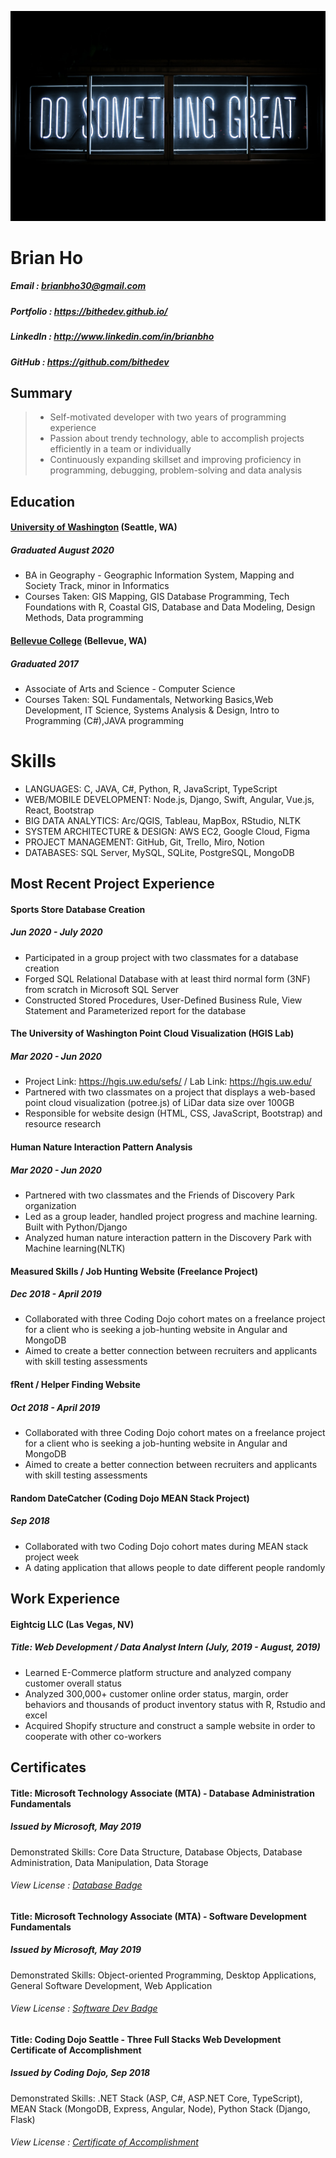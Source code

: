 ![](dosthgreat.jpg)
# Brian Ho

##### Email : brianbho30@gmail.com

##### Portfolio : https://bithedev.github.io/

##### LinkedIn : http://www.linkedin.com/in/brianbho

##### GitHub : https://github.com/bithedev

## Summary

> * Self-motivated developer with two years of programming experience
> * Passion about trendy technology, able to accomplish projects efficiently in a team or individually
> * Continuously expanding skillset and improving proficiency in programming, debugging, problem-solving and data analysis

## Education
####  [University of Washington] (Seattle, WA)
#####  Graduated August 2020

* BA in Geography - Geographic Information System, Mapping and Society Track, minor in Informatics
* Courses Taken: GIS Mapping, GIS Database Programming, Tech Foundations with R, Coastal GIS, Database and Data Modeling, Design Methods, Data programming

#### [Bellevue College] (Bellevue, WA)
##### Graduated 2017

* Associate of Arts and Science - Computer Science
* Courses Taken: SQL Fundamentals, Networking Basics,Web Development, IT Science, Systems Analysis & Design, Intro to Programming (C#),JAVA programming

# Skills
* LANGUAGES: C, JAVA, C#, Python, R, JavaScript, TypeScript
* WEB/MOBILE DEVELOPMENT: Node.js, Django, Swift, Angular, Vue.js, React, Bootstrap
* BIG DATA ANALYTICS: Arc/QGIS, Tableau, MapBox, RStudio, NLTK
* SYSTEM ARCHITECTURE & DESIGN: AWS EC2, Google Cloud, Figma
* PROJECT MANAGEMENT: GitHub, Git, Trello, Miro, Notion
* DATABASES: SQL Server, MySQL, SQLite, PostgreSQL, MongoDB

## Most Recent Project Experience

#### Sports Store Database Creation
##### Jun 2020 - July 2020

* Participated in a group project with two classmates for a database creation
* Forged SQL Relational Database with at least third normal form (3NF) from scratch in Microsoft SQL Server
* Constructed Stored Procedures, User-Defined Business Rule, View Statement and Parameterized report for the database

#### The University of Washington Point Cloud Visualization (HGIS Lab)
##### Mar 2020 - Jun 2020

* Project Link: https://hgis.uw.edu/sefs/ / Lab Link: https://hgis.uw.edu/
* Partnered with two classmates on a project that displays a web-based point cloud visualization (potree.js) of LiDar data size over 100GB
* Responsible for website design (HTML, CSS, JavaScript, Bootstrap) and resource research

#### Human Nature Interaction Pattern Analysis
##### Mar 2020 - Jun 2020

* Partnered with two classmates and the Friends of Discovery Park organization
* Led as a group leader, handled project progress and machine learning. Built with Python/Django
* Analyzed human nature interaction pattern in the Discovery Park with Machine learning(NLTK)

#### Measured Skills / Job Hunting Website (Freelance Project)
##### Dec 2018 - April 2019

* Collaborated with three Coding Dojo cohort mates on a freelance project for a client who is seeking a job-hunting website in Angular and MongoDB
* Aimed to create a better connection between recruiters and applicants with skill testing assessments

#### fRent / Helper Finding Website
##### Oct 2018 - April 2019
* Collaborated with three Coding Dojo cohort mates on a freelance project for a client who is seeking a job-hunting website in Angular and MongoDB
* Aimed to create a better connection between recruiters and applicants with skill testing assessments

#### Random DateCatcher (Coding Dojo MEAN Stack Project)
##### Sep 2018
* Collaborated with two Coding Dojo cohort mates during MEAN stack project week
* A dating application that allows people to date different people randomly

## Work Experience

#### Eightcig LLC (Las Vegas, NV)
##### Title: Web Development / Data Analyst Intern (July, 2019 - August, 2019)
* Learned E-Commerce platform structure and analyzed company customer overall status
* Analyzed 300,000+ customer online order status, margin, order behaviors and thousands of product inventory status with R, Rstudio and excel
* Acquired Shopify structure and construct a sample website in order to cooperate with other co-workers

## Certificates

#### Title: Microsoft Technology Associate (MTA) - Database Administration Fundamentals
##### Issued by Microsoft, May 2019

Demonstrated Skills: Core Data Structure, Database Objects, Database Administration, Data Manipulation, Data Storage

###### View License : [Database Badge]

#### Title: Microsoft Technology Associate (MTA) - Software Development Fundamentals
##### Issued by Microsoft, May 2019

Demonstrated Skills: Object-oriented Programming, Desktop Applications, General Software Development, Web Application

###### View License : [Software Dev Badge]

#### Title: Coding Dojo Seattle - Three Full Stacks Web Development Certificate of Accomplishment
##### Issued by Coding Dojo, Sep 2018

Demonstrated Skills: .NET Stack (ASP, C#, ASP.NET Core, TypeScript), MEAN Stack (MongoDB, Express, Angular, Node), Python Stack (Django, Flask)

###### View License : [Certificate of Accomplishment]


[University of Washington]: http://www.washington.edu
[Bellevue College]: http://www.bellevuecollege.edu
[Coding Dojo]: http://www.codingdojo.com
[Database Badge]: https://www.youracclaim.com/badges/7e7fa77e-b8c4-4e4d-9668-d6cb08dde2df
[Software Dev Badge]: https://www.youracclaim.com/badges/6dd4acfc-6506-43f5-aa36-151d1fc9918d
[Certificate of Accomplishment]: https://certificate.dojo.news/d68e72e3-1394-4b11-a912-c02042d88cb0

